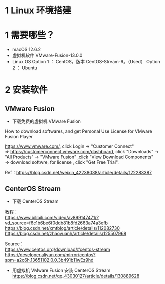 # 1 Linux 环境搭建

# 1 需要哪些？

- macOS 12.6.2
- 虚拟机软件
  VMware-Fusion-13.0.0
- Linux OS
  Option 1 ： CentOS。版本 CentOS-Stream-9。（Used）
  Option 2 ： Ubuntu

# 2 安装软件

## VMware Fusion


- 下载免费的虚拟机 VMware Fusion  

How to download softwares, and get  Personal Use License for VMware Fusion Player    

https://www.vmware.com/, click Login -> "Customer Connect"       
=> https://customerconnect.vmware.com/dashboard, click "Downloads" -> "All Products" ->  "VMware Fusion" ,click "View Download Components"     
=> download softwre, for license , click "Get Free Trial".       


Ref：https://blog.csdn.net/weixin_42238038/article/details/122283387

## CenterOS Stream

- 下载 CenterOS Stream

教程：   
 https://www.bilibili.com/video/av899147471/?vd_source=f6c1b6be6f0ddb81b8fd2663a74a3efb    
 https://blog.csdn.net/xmtblog/article/details/112082730    
 https://blog.csdn.net/zhaoyuanh/article/details/125507968  

Source：  
 https://www.centos.org/download/#centos-stream    
 https://developer.aliyun.com/mirror/centos?spm=a2c6h.13651102.0.0.3b491b11wEz9hd  

- 用虚拟机 VMware Fusion 安装 CenterOS Stream    
https://blog.csdn.net/qq_43030127/article/details/130889628  
